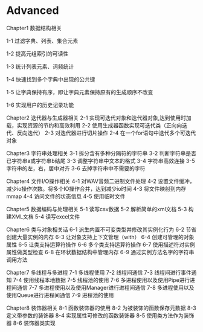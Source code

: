 # Advanced
Chapter1   数据结构相关

1-1 过滤字典、列表、集合元素

1-2 提高元组索引的可读性

1-3 统计列表元素、词频统计

1-4 快速找到多个字典中出现的公共键

1-5 让字典保持有序，即让字典元素保持原有的生成顺序不改变

1-6 实现用户的历史记录功能


Chapter2   迭代器与生成器相关
2-1 实现可迭代对象和迭代器对象,达到使用时加载，实现资源的节约和高效利用
2-2 使用生成器函数实现可迭代类（正向向迭代、反向迭代）
2-3 对迭代器进行切片操作
2-4 在一个for语句中迭代多个可迭代对象

Chapter3   字符串处理相关
3-1 拆分含有多种分隔符的字符串
3-2 判断字符串是否已字符串a或字符串b结尾
3-3 调整字符串中文本的格式
3-4 字符串高效连接
3-5 字符串的左，右，居中对齐
3-6 去掉字符串中不需要的字符

Chapter4   文件I/O操作相关
4-1 对WAV音频二进制文件处理
4-2 设置文件缓冲，减少io操作次数。将多个IO操作合并，达到减少io时间
4-3 将文件映射到内存mmap
4-4 访问文件的状态信息
4-5 使用临时文件

Chapter5   数据编码与处理相关
5-1 读写csv数据
5-2 解析简单的xml文档
5-3 构建XML文档
5-4 读写excel文件

Chapter6   类与对象相关话
6-1 派生内置不可变类型并修改其实例化行为
6-2 节省创建大量实例的内存
6-3 让对象支持上下文管理（with）
6-4 创建可管理的对象属性
6-5 让类支持运算符操作
6-6 多个类支持运算符操作
6-7 使用描述符对实例属性做类型检查
6-8 在环状数据结构中管理内存
6-9 通过实例方法名字的字符串调用方法

Chapter7   多线程与多进程
7-1 多线程使用
7-2 线程间通信
7-3 线程间进行事件通知
7-4 使用线程本地数据
7-5 线程池的使用
7-6 多进程使用以及使用Pipe进行进程间通信
7-7 多进程使用以及使用Manager进行进程间通信
7-8 多进程使用以及使用Queue进行进程间通信
7-9 进程池的使用

Chapter8   装饰器相关
8-1 函数装饰器的使用
8-2 为被装饰的函数保存元数据
8-3 定义带参数的装饰器
8-4 实现属性可修改的函数装饰器
8-5 使用类方法作为装饰器
8-6 装饰器类实现
